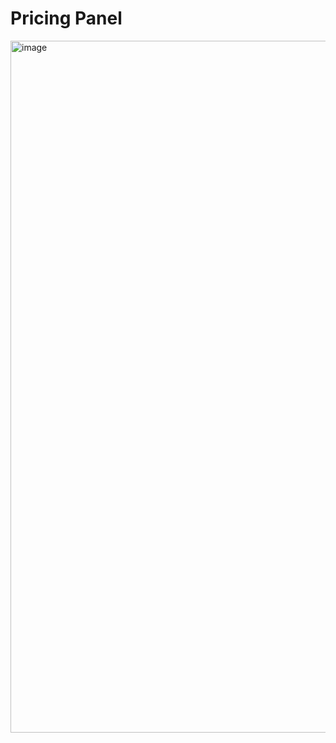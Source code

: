 # Pricing Panel

<img width="1107" alt="image" src="https://github.com/yamamoto-yuka/css-pricetiers/assets/84278263/ba7c3c41-f8b8-4b49-96c3-13c0d9bf6222">
